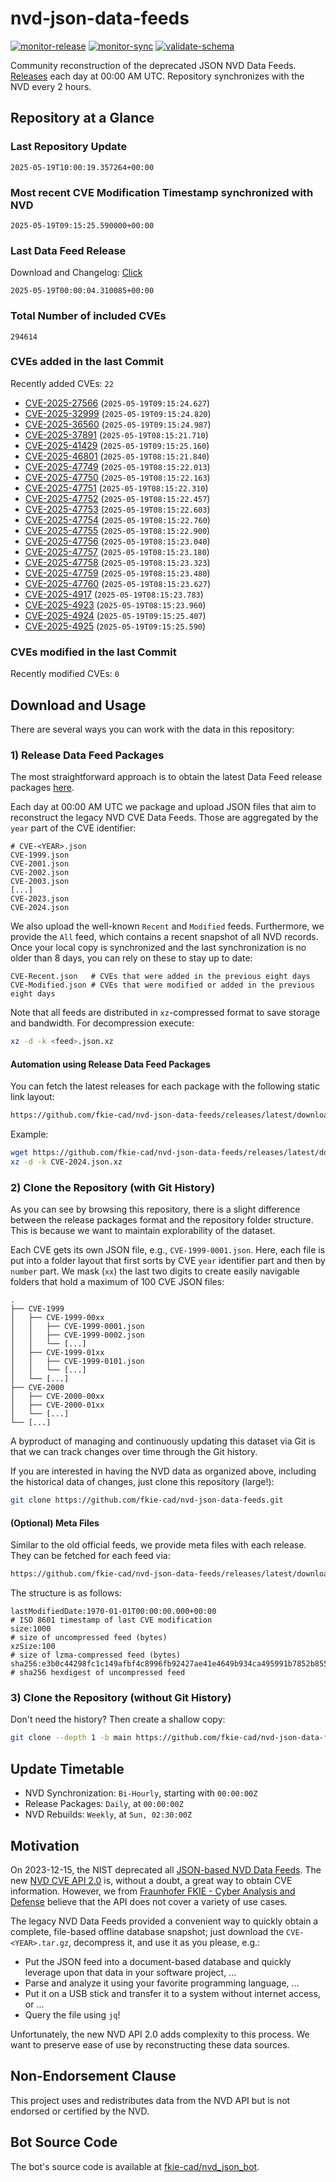 # nvd-json-data-feeds

[![monitor-release](https://github.com/fkie-cad/nvd-json-data-feeds/actions/workflows/monitor_release.yml/badge.svg)](https://github.com/fkie-cad/nvd-json-data-feeds/actions/workflows/monitor_release.yml)
[![monitor-sync](https://github.com/fkie-cad/nvd-json-data-feeds/actions/workflows/monitor_sync.yml/badge.svg)](https://github.com/fkie-cad/nvd-json-data-feeds/actions/workflows/monitor_sync.yml)
[![validate-schema](https://github.com/fkie-cad/nvd-json-data-feeds/actions/workflows/validate_schema.yml/badge.svg)](https://github.com/fkie-cad/nvd-json-data-feeds/actions/workflows/validate_schema.yml)

Community reconstruction of the deprecated JSON NVD Data Feeds.
[Releases](https://github.com/fkie-cad/nvd-json-data-feeds/releases/latest) each day at 00:00 AM UTC.
Repository synchronizes with the NVD every 2 hours.

## Repository at a Glance

### Last Repository Update

```plain
2025-05-19T10:00:19.357264+00:00
```

### Most recent CVE Modification Timestamp synchronized with NVD

```plain
2025-05-19T09:15:25.590000+00:00
```

### Last Data Feed Release

Download and Changelog: [Click](https://github.com/fkie-cad/nvd-json-data-feeds/releases/latest)

```plain
2025-05-19T00:00:04.310085+00:00
```

### Total Number of included CVEs

```plain
294614
```

### CVEs added in the last Commit

Recently added CVEs: `22`

- [CVE-2025-27566](CVE-2025/CVE-2025-275xx/CVE-2025-27566.json) (`2025-05-19T09:15:24.627`)
- [CVE-2025-32999](CVE-2025/CVE-2025-329xx/CVE-2025-32999.json) (`2025-05-19T09:15:24.820`)
- [CVE-2025-36560](CVE-2025/CVE-2025-365xx/CVE-2025-36560.json) (`2025-05-19T09:15:24.987`)
- [CVE-2025-37891](CVE-2025/CVE-2025-378xx/CVE-2025-37891.json) (`2025-05-19T08:15:21.710`)
- [CVE-2025-41429](CVE-2025/CVE-2025-414xx/CVE-2025-41429.json) (`2025-05-19T09:15:25.160`)
- [CVE-2025-46801](CVE-2025/CVE-2025-468xx/CVE-2025-46801.json) (`2025-05-19T08:15:21.840`)
- [CVE-2025-47749](CVE-2025/CVE-2025-477xx/CVE-2025-47749.json) (`2025-05-19T08:15:22.013`)
- [CVE-2025-47750](CVE-2025/CVE-2025-477xx/CVE-2025-47750.json) (`2025-05-19T08:15:22.163`)
- [CVE-2025-47751](CVE-2025/CVE-2025-477xx/CVE-2025-47751.json) (`2025-05-19T08:15:22.310`)
- [CVE-2025-47752](CVE-2025/CVE-2025-477xx/CVE-2025-47752.json) (`2025-05-19T08:15:22.457`)
- [CVE-2025-47753](CVE-2025/CVE-2025-477xx/CVE-2025-47753.json) (`2025-05-19T08:15:22.603`)
- [CVE-2025-47754](CVE-2025/CVE-2025-477xx/CVE-2025-47754.json) (`2025-05-19T08:15:22.760`)
- [CVE-2025-47755](CVE-2025/CVE-2025-477xx/CVE-2025-47755.json) (`2025-05-19T08:15:22.900`)
- [CVE-2025-47756](CVE-2025/CVE-2025-477xx/CVE-2025-47756.json) (`2025-05-19T08:15:23.040`)
- [CVE-2025-47757](CVE-2025/CVE-2025-477xx/CVE-2025-47757.json) (`2025-05-19T08:15:23.180`)
- [CVE-2025-47758](CVE-2025/CVE-2025-477xx/CVE-2025-47758.json) (`2025-05-19T08:15:23.323`)
- [CVE-2025-47759](CVE-2025/CVE-2025-477xx/CVE-2025-47759.json) (`2025-05-19T08:15:23.480`)
- [CVE-2025-47760](CVE-2025/CVE-2025-477xx/CVE-2025-47760.json) (`2025-05-19T08:15:23.627`)
- [CVE-2025-4917](CVE-2025/CVE-2025-49xx/CVE-2025-4917.json) (`2025-05-19T08:15:23.783`)
- [CVE-2025-4923](CVE-2025/CVE-2025-49xx/CVE-2025-4923.json) (`2025-05-19T08:15:23.960`)
- [CVE-2025-4924](CVE-2025/CVE-2025-49xx/CVE-2025-4924.json) (`2025-05-19T09:15:25.407`)
- [CVE-2025-4925](CVE-2025/CVE-2025-49xx/CVE-2025-4925.json) (`2025-05-19T09:15:25.590`)


### CVEs modified in the last Commit

Recently modified CVEs: `0`



## Download and Usage

There are several ways you can work with the data in this repository:

### 1) Release Data Feed Packages

The most straightforward approach is to obtain the latest Data Feed release packages [here](https://github.com/fkie-cad/nvd-json-data-feeds/releases/latest).

Each day at 00:00 AM UTC we package and upload JSON files that aim to reconstruct the legacy NVD CVE Data Feeds.
Those are aggregated by the `year` part of the CVE identifier:

```
# CVE-<YEAR>.json
CVE-1999.json
CVE-2001.json
CVE-2002.json
CVE-2003.json
[...]
CVE-2023.json
CVE-2024.json
```

We also upload the well-known `Recent` and `Modified` feeds.
Furthermore, we provide the `All` feed, which contains a recent snapshot of all NVD records.
Once your local copy is synchronized and the last synchronization is no older than 8 days, you can rely on these to stay up to date:

```plain
CVE-Recent.json   # CVEs that were added in the previous eight days
CVE-Modified.json # CVEs that were modified or added in the previous eight days
```

Note that all feeds are distributed in `xz`-compressed format to save storage and bandwidth.
For decompression execute:

```sh
xz -d -k <feed>.json.xz
```

#### Automation using Release Data Feed Packages

You can fetch the latest releases for each package with the following static link layout:

```sh
https://github.com/fkie-cad/nvd-json-data-feeds/releases/latest/download/CVE-<YEAR>.json.xz
```

Example:

```sh
wget https://github.com/fkie-cad/nvd-json-data-feeds/releases/latest/download/CVE-2024.json.xz
xz -d -k CVE-2024.json.xz
```

### 2) Clone the Repository (with Git History)

As you can see by browsing this repository, there is a slight difference between the release packages format and the repository folder structure.
This is because we want to maintain explorability of the dataset.

Each CVE gets its own JSON file, e.g., `CVE-1999-0001.json`.
Here, each file is put into a folder layout that first sorts by CVE `year` identifier part and then by `number` part.
We mask (`xx`) the last two digits to create easily navigable folders that hold a maximum of 100 CVE JSON files:

```plain
.
├── CVE-1999
│   ├── CVE-1999-00xx
│   │   ├── CVE-1999-0001.json
│   │   ├── CVE-1999-0002.json
│   │   └── [...]
│   ├── CVE-1999-01xx
│   │   ├── CVE-1999-0101.json
│   │   └── [...]
│   └── [...]
├── CVE-2000
│   ├── CVE-2000-00xx
│   ├── CVE-2000-01xx
│   └── [...]
└── [...]
```

A byproduct of managing and continuously updating this dataset via Git is that we can track changes over time through the Git history.

If you are interested in having the NVD data as organized above, including the historical data of changes, just clone this repository (large!):

```sh
git clone https://github.com/fkie-cad/nvd-json-data-feeds.git
```

#### (Optional) Meta Files

Similar to the old official feeds, we provide meta files with each release. They can be fetched for each feed via:

```sh
https://github.com/fkie-cad/nvd-json-data-feeds/releases/latest/download/CVE-<YEAR>.meta
```

The structure is as follows:

```plain
lastModifiedDate:1970-01-01T00:00:00.000+00:00                          # ISO 8601 timestamp of last CVE modification
size:1000                                                               # size of uncompressed feed (bytes)
xzSize:100                                                              # size of lzma-compressed feed (bytes)
sha256:e3b0c44298fc1c149afbf4c8996fb92427ae41e4649b934ca495991b7852b855 # sha256 hexdigest of uncompressed feed
```

### 3) Clone the Repository (without Git History)

Don't need the history? Then create a shallow copy:

```sh
git clone --depth 1 -b main https://github.com/fkie-cad/nvd-json-data-feeds.git
```


## Update Timetable

* NVD Synchronization: `Bi-Hourly`, starting with `00:00:00Z`
* Release Packages: `Daily`, at `00:00:00Z`
* NVD Rebuilds: `Weekly`, at `Sun, 02:30:00Z`


## Motivation

On 2023-12-15, the NIST deprecated all [JSON-based NVD Data Feeds](https://nvd.nist.gov/vuln/data-feeds#divRetirementBanner-1).
The new [NVD CVE API 2.0](https://nvd.nist.gov/developers/vulnerabilities) is, without a doubt, a great way to obtain CVE information.
However, we from [Fraunhofer FKIE - Cyber Analysis and Defense](https://www.fkie.fraunhofer.de/en/departments/cad.html) believe that the API does not cover a variety of use cases.

The legacy NVD Data Feeds provided a convenient way to quickly obtain a complete, file-based offline database snapshot; just download the `CVE-<YEAR>.tar.gz`, decompress it, and use it as you please, e.g.:

- Put the JSON feed into a document-based database and quickly leverage upon that data in your software project, ...
- Parse and analyze it using your favorite programming language, ...
- Put it on a USB stick and transfer it to a system without internet access, or ...
- Query the file using `jq`!

Unfortunately, the new NVD API 2.0 adds complexity to this process.
We want to preserve ease of use by reconstructing these data sources.

## Non-Endorsement Clause

This project uses and redistributes data from the NVD API but is not endorsed or certified by the NVD.

## Bot Source Code

The bot's source code is available at [fkie-cad/nvd\_json\_bot](https://github.com/fkie-cad/nvd_json_bot).